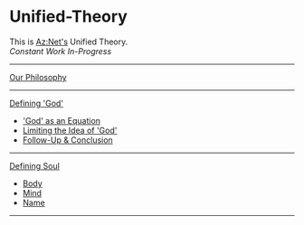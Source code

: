 # Unified-Theory
This is [Az:Net's](https://github.com/Az-Net) Unified Theory.  
_Constant Work In-Progress_
____
[Our Philosophy](https://github.com/Az-Net/Proposals/blob/main/Az%20Philosophy.md)
____
[Defining 'God'](https://github.com/Az-Net/Az-Net/blob/main/Definitions/God.md)
* ['God' as an Equation](https://github.com/Az-Net/Proposals/blob/main/Mathematics/God%20as%20an%20Equation.md)
* [Limiting the Idea of 'God'](https://github.com/Az-Net/Proposals/blob/main/Mathematics/Limiting%20God.md)
* [Follow-Up & Conclusion](https://github.com/Az-Net/Proposals/blob/main/Mathematics/Followup%20Limiting.md)
____
[Defining Soul](https://github.com/Az-Net/Proposals/blob/main/Occultism/Defining%20Soul.md)
* [Body](https://github.com/Az-Net/Az-Net/blob/main/Definitions/Body.md)
* [Mind](https://github.com/Az-Net/Az-Net/blob/main/Definitions/Mind.md)
* [Name](https://github.com/Az-Net/AZ-Curriculum/blob/main/Naming.md)
____
